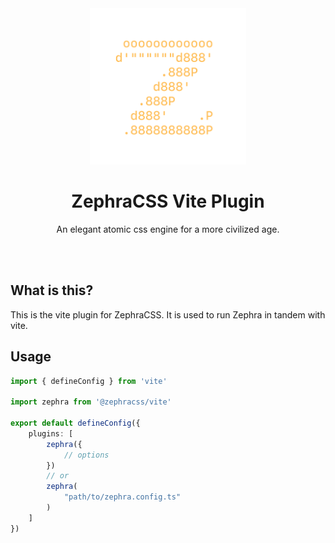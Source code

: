 <div align="center">
    <img alt="Zephra Logo" width="250" src="https://raw.githubusercontent.com/zephracss/.github/main/assets/logo-transparent.png" />
    <h1>ZephraCSS Vite Plugin</h1>
</div>

<p align="center">An elegant atomic css engine for a more civilized age.</p>

<br/>
<br/>

## What is this?

This is the vite plugin for ZephraCSS. It is used to run Zephra in tandem with vite.

## Usage

```ts
import { defineConfig } from 'vite'

import zephra from '@zephracss/vite'

export default defineConfig({
    plugins: [
        zephra({
            // options
        })
        // or
        zephra(
            "path/to/zephra.config.ts"
        )
    ]
})
```